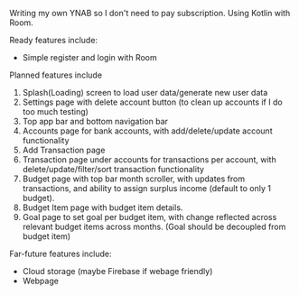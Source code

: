 Writing my own YNAB so I don't need to pay subscription.
Using Kotlin with Room.

Ready features include:
- Simple register and login with Room

Planned features include
1.  Splash(Loading) screen to load user data/generate new user data
2.  Settings page with delete account button (to clean up accounts if I do too much testing)
3.  Top app bar and bottom navigation bar
4.  Accounts page for bank accounts, with add/delete/update account functionality
5.  Add Transaction page
6.  Transaction page under accounts for transactions per account, with  delete/update/filter/sort transaction functionality
8.  Budget page with top bar month scroller, with updates from transactions, and ability to assign surplus income (default to only 1 budget).
9.  Budget Item page with budget item details.
10.  Goal page to set goal per budget item, with change reflected across relevant budget items across months. (Goal should be decoupled from budget item)

Far-future features include:
- Cloud storage (maybe Firebase if webage friendly)
- Webpage
